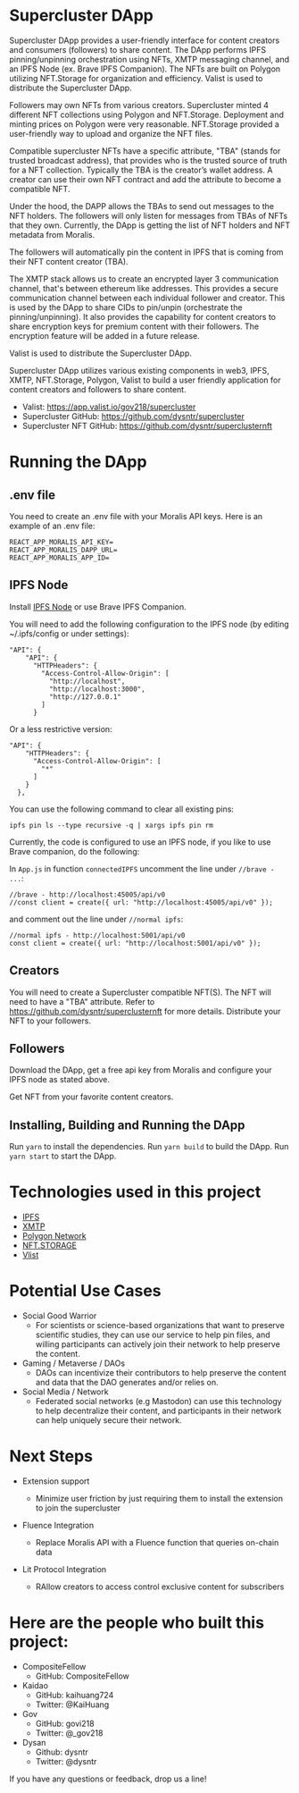 # Supercluster DApp

Supercluster DApp provides a user-friendly interface for content creators and consumers (followers) to share content. The DApp performs IPFS pinning/unpinning orchestration using NFTs, XMTP messaging channel, and an IPFS Node (ex. Brave IPFS Companion). The NFTs are built on Polygon utilizing NFT.Storage for organization and efficiency. Valist is used to distribute the Supercluster DApp.

Followers may own NFTs from various creators. Supercluster minted 4 different NFT collections using Polygon and NFT.Storage. Deployment and minting prices on Polygon were very reasonable. NFT.Storage provided a user-friendly way to upload and organize the NFT files.

Compatible supercluster NFTs have a specific attribute, "TBA" (stands for trusted broadcast address), that provides who is the trusted source of truth for a NFT collection. Typically the TBA is the creator’s wallet address. A creator can use their own NFT contract and add the attribute to become a compatible NFT.

Under the hood, the DAPP allows the TBAs to send out messages to the NFT holders. The followers will only listen for messages from TBAs of NFTs that they own. Currently, the DApp is getting the list of NFT holders and NFT metadata from Moralis.

The followers will automatically pin the content in IPFS that is coming from their NFT content creator (TBA).

The XMTP stack allows us to create an encrypted layer 3 communication channel, that's between ethereum like addresses. This provides a secure communication channel between each individual follower and creator. This is used by the DApp to share CIDs to pin/unpin (orchestrate the pinning/unpinning). It also provides the capability for content creators to share encryption keys for premium content with their followers. The encryption feature will be added in a future release.

Valist is used to distribute the Supercluster DApp.

Supercluster DApp utilizes various existing components in web3, IPFS, XMTP, NFT.Storage, Polygon, Valist to build a user friendly application for content creators and followers to share content.

- Valist: https://app.valist.io/gov218/supercluster
- Supercluster GitHub: https://github.com/dysntr/supercluster
- Supercluster NFT GitHub: https://github.com/dysntr/superclusternft

# Running the DApp

## .env file

You need to create an .env file with your Moralis API keys. Here is an example of an .env file:

```
REACT_APP_MORALIS_API_KEY=
REACT_APP_MORALIS_DAPP_URL=
REACT_APP_MORALIS_APP_ID=
```

## IPFS Node

Install [IPFS Node](https://dist.ipfs.io/#ipfs-update) or use Brave IPFS Companion.

You will need to add the following configuration to the IPFS node (by editing ~/.ipfs/config or under settings):

```
"API": {
    "API": {
      "HTTPHeaders": {
        "Access-Control-Allow-Origin": [
          "http://localhost",
          "http://localhost:3000",
          "http://127.0.0.1"
        ]
      }
```

Or a less restrictive version:

```
"API": {
    "HTTPHeaders": {
      "Access-Control-Allow-Origin": [
        "*"
      ]
    }
  },
```

You can use the following command to clear all existing pins:

```
ipfs pin ls --type recursive -q | xargs ipfs pin rm
```

Currently, the code is configured to use an IPFS node, if you like to use Brave companion, do the following:

In `App.js` in function `connectedIPFS` uncomment the line under `//brave - ...`:

```
//brave - http://localhost:45005/api/v0
//const client = create({ url: "http://localhost:45005/api/v0" });
```

and comment out the line under `//normal ipfs`:

```
//normal ipfs - http://localhost:5001/api/v0
const client = create({ url: "http://localhost:5001/api/v0" });
```

## Creators

You will need to create a Supercluster compatible NFT(S). The NFT will need to have a "TBA" attribute. Refer to https://github.com/dysntr/superclusternft for more details. Distribute your NFT to your followers.

## Followers

Download the DApp, get a free api key from Moralis and configure your IPFS node as stated above.

Get NFT from your favorite content creators.

## Installing, Building and Running the DApp

Run `yarn` to install the dependencies.
Run `yarn build` to build the DApp.
Run `yarn start` to start the DApp.

# Technologies used in this project

- [IPFS](https://ipfs.io/)
- [XMTP](https://xmtp.com/)
- [Polygon Network](https://polygon.technology/)
- [NFT.STORAGE](https://nft.storage/)
- [Vlist](https://app.valist.io/gov218/supercluster)

# Potential Use Cases

- Social Good Warrior
  - For scientists or science-based organizations that want to preserve scientific studies, they can use our service to help pin files, and willing participants can actively join their network to help preserve the content.
- Gaming / Metaverse / DAOs
  - DAOs can incentivize their contributors to help preserve the content and data that the DAO generates and/or relies on.
- Social Media / Network
  - Federated social networks (e.g Mastodon) can use this technology to help decentralize their content, and participants in their network can help uniquely secure their network.

# Next Steps

- Extension support

  - Minimize user friction by just requiring them to install the extension to join the supercluster

- Fluence Integration

  - Replace Moralis API with a Fluence function that queries on-chain data

- Lit Protocol Integration
  - RAllow creators to access control exclusive content for subscribers

# Here are the people who built this project:

- CompositeFellow
  - GitHub: CompositeFellow
- Kaidao
  - GitHub: kaihuang724
  - Twitter: @KaiHuang
- Gov
  - GitHub: govi218
  - Twitter: @\_gov218
- Dysan
  - Github: dysntr
  - Twitter: @dysntr

If you have any questions or feedback, drop us a line!

